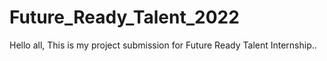 # Future_Ready_Talent_2022
Hello all, This is my project submission for Future Ready Talent Internship..

